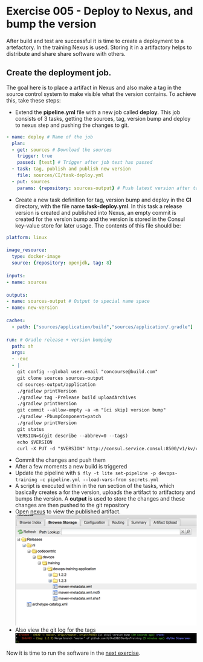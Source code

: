 # Exercise 005 - Deploy to Nexus, and bump the version

After build and test are successful it is time to create a deployment to a artefactory. In the training Nexus is used. 
Storing it in a artifactory helps to distribute and share share software with others.

## Create the deployment job.

The goal here is to place a artifact in Nexus and also make a tag in the source control system to make visible what the 
version contains. To achieve this, take these steps:

- Extend the **pipeline.yml** file with a new job called **deploy**. This job consists of 3 tasks, getting the sources, 
tag, version bump and deploy to nexus step and pushing the changes to git.
```yaml
- name: deploy # Name of the job
  plan:
  - get: sources # Download the sources
    trigger: true
    passed: [test] # Trigger after job test has passed
  - task: tag, publish and publish new version
    file: sources/CI/task-deploy.yml
  - put: sources
    params: {repository: sources-output} # Push latest version after tagging en version bump
```
- Create a new task definition for tag, version bump and deploy in the **CI** directory, with the file name 
**task-deploy.yml**. In this task a release version is created and published into Nexus, an empty commit is created for 
the version bump and the version is stored in the Consul key-value store for later usage. The contents of this file should be:
```yaml
platform: linux

image_resource:
  type: docker-image
  source: {repository: openjdk, tag: 8}

inputs:
- name: sources

outputs:
- name: sources-output # Output to special name space
- name: new-version

caches:
  - path: ["sources/application/build","sources/application/.gradle"]

run: # Gradle release + version bumping
  path: sh
  args:
  - -exc
  - |
    git config --global user.email "concourse@build.com"
    git clone sources sources-output
    cd sources-output/application
    ./gradlew printVersion
    ./gradlew tag -Prelease build uploadArchives
    ./gradlew printVersion
    git commit --allow-empty -a -m "[ci skip] version bump"
    ./gradlew -PbumpComponent=patch
    ./gradlew printVersion
    git status
    VERSION=$(git describe --abbrev=0 --tags)
    echo $VERSION
    curl -X PUT -d "$VERSION" http://consul.service.consul:8500/v1/kv/version
```
- Commit the changes and push them
- After a few moments a new build is triggered
- Update the pipeline with ```$ fly -t lite set-pipeline -p devops-training -c pipeline.yml --load-vars-from secrets.yml```
- A script is executed within in the run section of the tasks, which basically creates a for the version, uploads the 
artifact to artifactory and bumps the version. A **output** is used to store the changes and these changes are then 
pushed to the git repository
- Open [nexus](http://localhost:23235/nexus/#view-repositories;releases~browsestorage) to view the published artifact.
![Nexus release](images/nexus-deploy.png)
- Also view the git log for the tags
![Git tags](images/git-tag.png)

Now it is time to run the software in the [next exercise](exercise-006.md).

